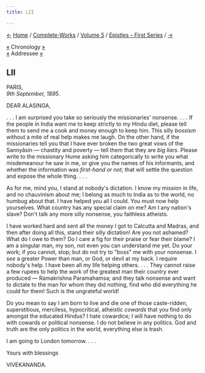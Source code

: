 ```yaml
---
title: LII

---
```

<div>

[←](051_friend.htm) [Home](../../../index.htm) /
[Complete-Works](../../complete_works.htm) / [Volume
5](../volume_5_contents.htm) / [Epistles – First
Series](epistles_first_series_contents.htm) / [→](053_alasinga.htm)

  

[«](../../volume_8/epistles_fourth_series/051_friend.htm) Chronology
[»](../../volume_6/epistles_second_series/071_rakhal.htm)  
[«](049_alasinga.htm) Addressee [»](053_alasinga.htm)

## LII

PARIS,  
*9th September, 1895*.

DEAR ALASINGA,

. . . I am surprised you take so seriously the missionaries' nonsense. .
. . If the people in India want me to keep strictly to my Hindu diet,
please tell them to send me a cook and money enough to keep him. This
silly *bossism* without a mite of real help makes me laugh. On the other
hand, if the missionaries tell you that I have ever broken the two great
vows of the Sannyâsin — chastity and poverty — tell them that they are
*big liars*. Please write to the missionary Hume asking him
categorically to write you what misdemeanour he saw in me, or give you
the names of his informants, and whether the information was *first-hand
or not*; that will settle the question and expose the whole thing. . . .

As for me, mind you, I stand at nobody's dictation. I know my mission in
life, and no chauvinism about me; I belong as much to India as to the
world, no humbug about that. I have helped you all I could. You must now
help yourselves. What country has any special claim on me? Am I any
nation's slave? Don't talk any more silly nonsense, you faithless
atheists.

I have worked hard and sent all the money I got to Calcutta and Madras,
and then after doing all this, stand their silly dictation! Are you not
ashamed? What do I owe to them? Do I care a fig for their praise or fear
their blame? I am a singular man, my son, not even you can understand me
yet. Do your work; if you cannot, stop; but do not try to "boss" me with
your nonsense. I *see* a greater Power than man, or God, or devil at my
back. I require nobody's help. I have been all my life helping others. .
. . They cannot raise a few rupees to help the work of the greatest man
their country ever produced — Ramakrishna Paramahamsa; and they talk
nonsense and want to dictate to the man for whom they did nothing, find
who did everything he could for them! Such is the ungrateful world!

Do you mean to say I am born to live and die one of those caste-ridden,
superstitious, merciless, hypocritical, atheistic *cowards* that you
find only amongst the educated Hindus? I hate cowardice; I will have
nothing to do with cowards or political nonsense. I do not believe in
any politics. God and truth are the only politics in the world,
everything else is trash.

I am going to London tomorrow. . . .

Yours with blessings

VIVEKANANDA.

</div>
